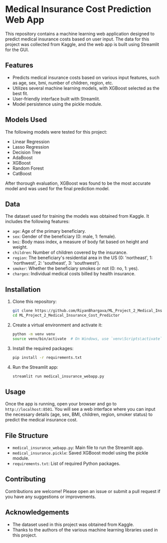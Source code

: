 # Medical Insurance Cost Prediction Web App

This repository contains a machine learning web application designed to predict medical insurance costs based on user input. The data for this project was collected from Kaggle, and the web app is built using Streamlit for the GUI.

## Features

- Predicts medical insurance costs based on various input features, such as age, sex, bmi, number of children, region, etc.
- Utilizes several machine learning models, with XGBoost selected as the best fit.
- User-friendly interface built with Streamlit.
- Model persistence using the pickle module.

## Models Used

The following models were tested for this project:

- Linear Regression
- Lasso Regression
- Decision Tree
- AdaBoost
- XGBoost
- Random Forest
- CatBoost

After thorough evaluation, XGBoost was found to be the most accurate model and was used for the final prediction model.

## Data

The dataset used for training the models was obtained from Kaggle. It includes the following features:

- `age`: Age of the primary beneficiary.
- `sex`: Gender of the beneficiary (0: male, 1: female).
- `bmi`: Body mass index, a measure of body fat based on height and weight.
- `children`: Number of children covered by the insurance.
- `region`: The beneficiary's residential area in the US (0: 'northeast', 1: 'northwest', 2: 'southeast', 3: 'southwest').
- `smoker`: Whether the beneficiary smokes or not (0: no, 1: yes).
- `charges`: Individual medical costs billed by health insurance.

## Installation

1. Clone this repository:
    ```bash
    git clone https://github.com/RiyanBhargava/ML_Project_2_Medical_Insurance_Cost_Predictor.git
    cd ML_Project_2_Medical_Insurance_Cost_Predictor
    ```

2. Create a virtual environment and activate it:
    ```bash
    python -m venv venv
    source venv/bin/activate  # On Windows, use `venv\Scripts\activate`
    ```

3. Install the required packages:
    ```bash
    pip install -r requirements.txt
    ```

4. Run the Streamlit app:
    ```bash
    streamlit run medical_insurance_webapp.py
    ```

## Usage

Once the app is running, open your browser and go to `http://localhost:8501`. You will see a web interface where you can input the necessary details (age, sex, BMI, children, region, smoker status) to predict the medical insurance cost.

## File Structure

- `medical_insurance_webapp.py`: Main file to run the Streamlit app.
- `medical_insurance.pickle`: Saved XGBoost model using the pickle module.
- `requirements.txt`: List of required Python packages.

## Contributing

Contributions are welcome! Please open an issue or submit a pull request if you have any suggestions or improvements.

## Acknowledgements

- The dataset used in this project was obtained from Kaggle.
- Thanks to the authors of the various machine learning libraries used in this project.
